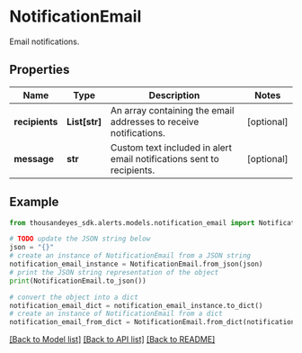 # NotificationEmail

Email notifications.

## Properties

Name | Type | Description | Notes
------------ | ------------- | ------------- | -------------
**recipients** | **List[str]** | An array containing the email addresses to receive notifications. | [optional] 
**message** | **str** | Custom text included in alert email notifications sent to recipients. | [optional] 

## Example

```python
from thousandeyes_sdk.alerts.models.notification_email import NotificationEmail

# TODO update the JSON string below
json = "{}"
# create an instance of NotificationEmail from a JSON string
notification_email_instance = NotificationEmail.from_json(json)
# print the JSON string representation of the object
print(NotificationEmail.to_json())

# convert the object into a dict
notification_email_dict = notification_email_instance.to_dict()
# create an instance of NotificationEmail from a dict
notification_email_from_dict = NotificationEmail.from_dict(notification_email_dict)
```
[[Back to Model list]](../README.md#documentation-for-models) [[Back to API list]](../README.md#documentation-for-api-endpoints) [[Back to README]](../README.md)


